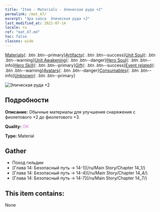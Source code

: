```yaml
---
title: "Item - Materials - Эпическая руда +2"
permalink: /mat_47/
excerpt: "Эра хаоса  Эпическая руда +2"
last_modified_at: 2021-07-14
locale: ru
ref: "mat_47.md"
toc: false
classes: wide
---
```

 [Materials](/ItemsRU/){: .btn .btn--primary}[Artifacts](/ItemsRU/Artifacts/){: .btn .btn--success}[Unit Soul](/ItemsRU/UnitSoul/){: .btn .btn--warning}[Unit Awakening](/ItemsRU/UnitAwakening/){: .btn .btn--danger}[Hero Soul](/ItemsRU/HeroSoul/){: .btn .btn--info}[Hero Skill](/ItemsRU/HeroSkill/){: .btn .btn--primary}[Gift](/ItemsRU/Gift/){: .btn .btn--success}[Event related](/ItemsRU/Events/){: .btn .btn--warning}[Avatars](/ItemsRU/Avatars/){: .btn .btn--danger}[Consumables](/ItemsRU/Consumables/){: .btn .btn--info}[Unknown](/ItemsRU/Unknown/){: .btn .btn--primary}

 ![Эпическая руда +2](/images/t/i_cailiao_kuangshi2.png)

## Подробности
 **Описание:** Обычные материалы для улучшения снаряжения c фиолетового +2 до фиолетового +3.

 **Quality:** <span style="color: #DA70D6">OK</span>

 **Type:** Material

## Gather

*    Поход гильдии 
*    [Глава 14: Безопасный путь -> 14-1](/ru/Main Story/Chapter 14_1/) 
*    [Глава 14: Безопасный путь -> 14-4](/ru/Main Story/Chapter 14_4/) 
*    [Глава 14: Безопасный путь -> 14-7](/ru/Main Story/Chapter 14_7/) 

## This item contains:

  None

